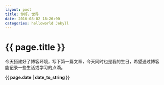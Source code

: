 ```yaml
---
layout: post
title: 你好，世界
date: 2016-08-02 18:26:00
categories: helloworld Jekyll
---
```


{{ page.title }}
===

今天搭建好了博客环境，写下第一篇文章，今天同时也是我的生日，希望通过博客能记录一些生活或学习的点滴。

**{{ page.date | date_to_string }}**

